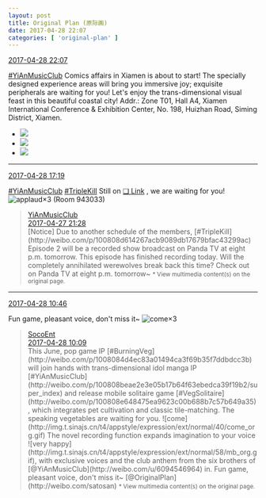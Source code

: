 ```yaml
---
layout: post
title: Original Plan (原际画)
date: 2017-04-28 22:07
categories: [ 'original-plan' ]
---
```


<div class="weibo-info">
  <a href="http://weibo.com/5626539553/F0GqqfB5V">2017-04-28 22:07</a>
</div>

[#YiAnMusicClub](http://weibo.com/p/100808beae2e3e05b17b64f63ebedca39f19b2/super_index) Comics affairs in Xiamen is about to start! The specially designed experience areas will bring you immersive joy; exquisite peripherals are waiting for you! Let's enjoy the trans-dimensional visual feast in this beautiful coastal city! Addr.: Zone T01, Hall A4, Xiamen International Conference & Exhibition Center, No. 198, Huizhan Road, Siming District, Xiamen.

<!-- more -->

<ul class="weibo-pic-list-1">
  <li class="weibo-pic">
    <a href="https://wx2.sinaimg.cn/mw690/0068MnXXgy1ff2q4wivvcj32b32b4qv5.jpg"><img src="https://wx2.sinaimg.cn/thumb150/0068MnXXgy1ff2q4wivvcj32b32b4qv5.jpg" /></a>
  </li>
  <li class="weibo-pic">
    <a href="https://wx3.sinaimg.cn/mw690/0068MnXXgy1ff2q4tuoq7j32c02c0npd.jpg"><img src="https://wx3.sinaimg.cn/thumb150/0068MnXXgy1ff2q4tuoq7j32c02c0npd.jpg" /></a>
  </li>
  <li class="weibo-pic">
    <a href="https://wx4.sinaimg.cn/mw690/0068MnXXgy1ff2qwiclhmj33402c0u0x.jpg"><img src="https://wx4.sinaimg.cn/thumb150/0068MnXXgy1ff2qwiclhmj33402c0u0x.jpg" /></a>
  </li>
</ul>

---

<div class="weibo-info">
  <a href="http://weibo.com/5626539553/F0Exvv8Wx">2017-04-28 17:19</a>
</div>

[#YiAnMusicClub](http://weibo.com/p/100808beae2e3e05b17b64f63ebedca39f19b2/super_index) [#TripleKill](http://weibo.com/p/100808d614267acb9089db17679bfac43299ac) Still on [❏ Link](http://www.panda.tv/hd/triplekill20170421.html) , we are waiting for you! ![applaud](http://img.t.sinajs.cn/t4/appstyle/expression/ext/normal/36/gza_org.gif)×3 (Room 943033)

> <div class="weibo-post-name">
>   <a href="http://weibo.com/u/6094546964">YiAnMusicClub</a>
> </div>
> <div class="weibo-info">
>   <a href="http://weibo.com/6094546964/F0wK88g7q">2017-04-27 21:28</a>
> </div>
> [Notice] Due to another schedule of the members, [#TripleKill](http://weibo.com/p/100808d614267acb9089db17679bfac43299ac) Episode 2 will be a recorded show broadcast on Panda TV at eight p.m. tomorrow. This episode has finished recording today. Will the completely annihilated werewolves break back this time? Check out on Panda TV at eight p.m. tomorrow~  
> <small>* View multimedia content(s) on the original page.</small>

---

<div class="weibo-info">
  <a href="http://weibo.com/5626539553/F0BY1bF7W">2017-04-28 10:46</a>
</div>

Fun game, pleasant voice, don't miss it~ ![come](http://img.t.sinajs.cn/t4/appstyle/expression/ext/normal/40/come_org.gif)×3

> <div class="weibo-post-name">
>   <a href="http://weibo.com/u/5334577878">SocoEnt</a>
> </div>
> <div class="weibo-info">
>   <a href="http://weibo.com/5334577878/F0BIN2oMm">2017-04-28 10:09</a>
> </div>
> This June, pop game IP [#BurningVeg](http://weibo.com/p/1008084d4ec83a01494ca3f69b35f7ddbdcc3b) will join hands with trans-dimensional idol manga IP [#YiAnMusicClub](http://weibo.com/p/100808beae2e3e05b17b64f63ebedca39f19b2/super_index) and release mobile solitaire game [#VegSolitaire](http://weibo.com/p/100808e648475ea9623c00b688b7c57b649a35), which integrates pet cultivation and classic tile-matching. The speaking vegetables are waiting for you. ![come](http://img.t.sinajs.cn/t4/appstyle/expression/ext/normal/40/come_org.gif) The novel recording function expands imagination to your voice ![very happy](http://img.t.sinajs.cn/t4/appstyle/expression/ext/normal/58/mb_org.gif), with exclusive voices and the club anthem from the six brothers of [@YiAnMusicClub](http://weibo.com/u/6094546964) in. Fun game, pleasant voice, don't miss it~ [@OriginalPlan](http://weibo.com/satosan)  
> <small>* View multimedia content(s) on the original page.</small>
